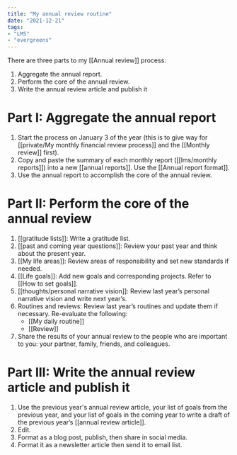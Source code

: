 ```yaml
---
title: "My annual review routine"
date: "2021-12-21"
tags:
- "LMS"
- "evergreens"
---
```


There are three parts to my [[Annual review]] process:

1. Aggregate the annual report.
2. Perform the core of the annual review.
3. Write the annual review article and publish it

# Part I: Aggregate the annual report

1. Start the process on January 3 of the year (this is to give way for [[private/My monthly financial review process]] and the [[Monthly review]] first).
2. Copy and paste the summary of each monthly report ([[lms/monthly reports]]) into a new [[annual reports]]. Use the [[Annual report format]].
3. Use the annual report to accomplish the core of the annual review.

# Part II: Perform the core of the annual review

1. [[gratitude lists]]: Write a gratitude list.
2. [[past and coming year questions]]: Review your past year and think about the present year.
3. [[My life areas]]: Review areas of responsibility and set new standards if needed.
4. [[Life goals]]: Add new goals and corresponding projects. Refer to [[How to set goals]].
4. [[thoughts/personal narrative vision]]: Review last year’s personal narrative vision and write next year’s.
5. Routines and reviews: Review last year’s routines and update them if necessary. Re-evaluate the following:
	- [[My daily routine]]
	- [[Review]]
7. Share the results of your annual review to the people who are important to you: your partner, family, friends, and colleagues.

# Part III: Write the annual review article and publish it

1. Use the previous year's annual review article, your list of goals from the previous year, and your list of goals in the coming year to write a draft of the previous year’s [[annual review article]].
2. Edit.
3. Format as a blog post, publish, then share in social media.
4. Format it as a newsletter article then send it to email list.